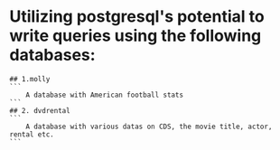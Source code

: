 # Utilizing postgresql's potential to write queries using the following databases:
    ## 1.molly
    ```
        A database with American football stats
    ```
    ## 2. dvdrental
    ```
        A database with various datas on CDS, the movie title, actor, rental etc.
    ```